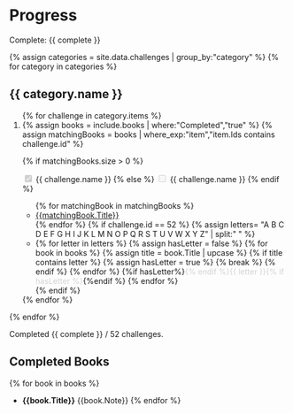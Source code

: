 # Progress

Complete: {{ complete }}

{% assign categories = site.data.challenges | group_by:"category" %}
{% for category in categories %}
## {{ category.name }}

<ol start="{{category.items[0].id}}">
{% for challenge in category.items %}
<li>
{% assign books = include.books | where:"Completed","true" %}
{% assign matchingBooks = books | where_exp:"item","item.Ids contains challenge.id" %}

{% if matchingBooks.size > 0 %}
<!--{% increment complete %}-->
<input type="checkbox" checked="" disabled="" /> {{ challenge.name }}
{% else %}
<input type="checkbox" disabled="" /> {{ challenge.name }}
{% endif %}

<ul>
{% for matchingBook in matchingBooks %}
  <li><a href="https://www.goodreads.com/book/show/{{matchingBook.GoodReadsId}}">{{matchingBook.Title}}</a></li>
{% endfor %}
{% if challenge.id == 52 %}
  {% assign letters= "A B C D E F G H I J K L M N O P Q R S T U V W X Y Z" | split:" " %}
 
  <li>
  {% for letter in letters %}
    {% assign hasLetter = false %}
    {% for book in books %}
      {% assign title = book.Title | upcase %}
      {% if title contains letter %}
        {% assign hasLetter = true %}  
        {% break %}
      {% endif %}
    {% endfor %}
    {%if hasLetter%}<span style="color:lightgray">{% endif %}{{ letter }}{% if hasLetter %}</span>{%endif %}
  {% endfor %}
  </li>
{% endif %}
</ul>
</li>
{% endfor %}
</ol>
{% endfor %}

Completed {{ complete }} / 52 challenges.

## Completed Books
{% for book in books %}
* **{{book.Title}}** {{book.Note}}
{% endfor %}
